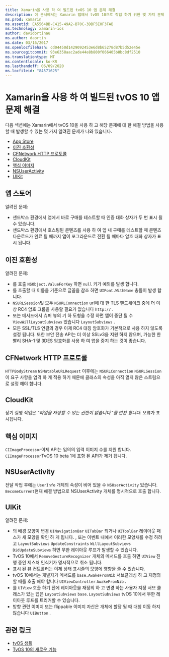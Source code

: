 ```yaml
---
title: Xamarin을 사용 하 여 빌드된 tvOS 10 앱 문제 해결
description: 이 문서에서는 Xamarin 앱에서 tvOS 10으로 작업 하기 위한 몇 가지 문제 해결 팁을 제공 합니다. 앱 스토어, 이진 호환성, CFNetwork HttpProtocol, CloudKit, Core 이미지, NSUserActivity 및 UIKit와 관련 된 문제를 설명 합니다.
ms.prod: xamarin
ms.assetid: EA5564BB-C415-49A2-B70C-3DBF5E0F3FAB
ms.technology: xamarin-ios
author: davidortinau
ms.author: daortin
ms.date: 03/16/2017
ms.openlocfilehash: cd04450d1429092453e6d8b65278d87b5d52e45e
ms.sourcegitcommit: 93e6358aac2ade44e8b800f066405b8bc8df2510
ms.translationtype: MT
ms.contentlocale: ko-KR
ms.lasthandoff: 06/09/2020
ms.locfileid: "84571625"
---
```

# <a name="troubleshooting-tvos-10-apps-built-with-xamarin"></a>Xamarin을 사용 하 여 빌드된 tvOS 10 앱 문제 해결

다음 섹션에는 Xamarin에서 tvOS 10을 사용 하 고 해당 문제에 대 한 해결 방법을 사용할 때 발생할 수 있는 몇 가지 알려진 문제가 나와 있습니다.

- [App Store](#App-Store)
- [이진 호환성](#Binary-Compatibility)
- [CFNetwork HTTP 프로토콜](#CFNetwork-HTTP-Protocol)
- [CloudKit](#CloudKit)
- [핵심 이미지](#CoreImage)
- [NSUserActivity](#NSUserActivity)
- [UIKit](#UIKit)

<a name="App-Store"></a>

## <a name="app-store"></a>앱 스토어

알려진 문제:

- 샌드박스 환경에서 앱에서 바로 구매를 테스트할 때 인증 대화 상자가 두 번 표시 될 수 있습니다.
- 샌드박스 환경에서 호스팅된 콘텐츠를 사용 하 여 앱 내 구매를 테스트할 때 콘텐츠 다운로드가 완료 될 때까지 앱이 포그라운드로 전환 될 때마다 암호 대화 상자가 표시 됩니다.

<a name="Binary-Compatibility"></a>

## <a name="binary-compatibility"></a>이진 호환성

알려진 문제:

- 를 호출 `NSObject.ValueForKey` 하면 `null` 키가 예외를 발생 합니다.
- 를 호출할 때 이름을 기준으로 글꼴을 참조 하면 `UIFont.WithName` 충돌이 발생 합니다.
- `NSURLSession`및 모두 `NSURLConnection` url에 대 한 TLS 핸드셰이크 중에 더 이상 RC4 암호 그룹을 사용할 필요가 없습니다 `http://` .
- 또는 메서드에서 슈퍼 뷰의 기 하 도형을 수정 하면 앱이 중단 될 수 `ViewWillLayoutSubviews` 있습니다 `LayoutSubviews` .
- 모든 SSL/TLS 연결의 경우 이제 RC4 대칭 암호화가 기본적으로 사용 하지 않도록 설정 됩니다. 또한 보안 전송 API는 더 이상 SSLv3을 지원 하지 않으며, 가능한 한 빨리 SHA-1 및 3DES 암호화를 사용 하 여 앱을 중지 하는 것이 좋습니다.

<a name="CFNetwork-HTTP-Protocol"></a>

## <a name="cfnetwork-http-protocol"></a>CFNetwork HTTP 프로토콜

`HTTPBodyStream` `NSMutableURLRequest` 이후에는 `NSURLConnection` `NSURLSession` 이 요구 사항을 엄격 하 게 적용 하기 때문에 클래스의 속성을 아직 열지 않은 스트림으로 설정 해야 합니다.

<a name="CloudKit"></a>

## <a name="cloudkit"></a>CloudKit

장기 실행 작업은 _"파일을 저장할 수 있는 권한이 없습니다."를 반환 합니다._ 오류가 표시됩니다.

<a name="CoreImage"></a>

## <a name="core-image"></a>핵심 이미지

`CIImageProcessor`이제 API는 임의의 입력 이미지 수를 지원 합니다. `CIImageProcessor`TvOS 10 beta 1에 포함 된 API가 제거 됩니다.

<a name="NSUserActivity"></a>

## <a name="nsuseractivity"></a>NSUserActivity

전달 작업 후에는 `UserInfo` 개체의 속성이 비어 있을 수 `NSUserActivity` 있습니다. `BecomeCurrent`현재 해결 방법으로 NSUserActivity 개체를 명시적으로 호출 합니다.

<a name="UIKit"></a>

## <a name="uikit"></a>UIKit

알려진 문제:

- 의 배경 모양이 변경 `UINavigationBar` `UITabBar` 되거나 `UIToolBar` 레이아웃 패스가 새 모양을 확인 하 게 됩니다. , 또는 이벤트 내에서 이러한 모양새를 수정 하려고 `LayoutSubviews` `UpdateConstraints` `WillLayoutSubviews` `DidUpdateSubviews` 하면 무한 레이아웃 루프가 발생할 수 있습니다.
- TvOS 10에서 `RemoveGestureRecognizer` 개체의 메서드를 호출 하면 `UIView` 진행 중인 제스처 인식기가 명시적으로 취소 됩니다.
- 표시 된 뷰 컨트롤러는 이제 상태 표시줄의 모양에 영향을 줄 수 있습니다.
- tvOS 10에서는 개발자가 메서드를 `base.AwakeFromNib` 서브클래싱 하 고 재정의할 때를 호출 해야 합니다 `UIViewController` `AwakeFromNib` .
- 를 `UIView` 호출 하기 전에 레이아웃을 재정의 하 고 변경 하는 사용자 지정 서브 클래스가 있는 앱은 `LayoutSubviews` `base.LayoutSubviews` tvOS 10에서 무한 레이아웃 루프를 트리거할 수 있습니다.
- 방향 관련 이미지 또는 flippable 이미지 자산은 개체에 할당 될 때 대칭 이동 하지 않습니다 `UIButton` .

## <a name="related-links"></a>관련 링크

- [tvOS 샘플](https://docs.microsoft.com/samples/browse/?products=xamarin&term=Xamarin.iOS+tvOS)
- [TvOS 10의 새로운 기능](https://developer.apple.com/library/prerelease/content/releasenotes/General/WhatsNewinTVOS/Articles/tvOS10.html#//apple_ref/doc/uid/TP40017259-SW1)
